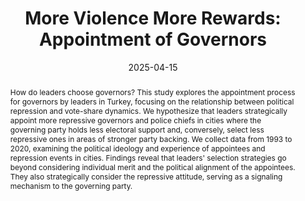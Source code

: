 ---
title: "More Violence More Rewards: Appointment of Governors"
date: 2025-04-15
authors: 
  - name: "Yusuf Evirgen"
    url: "/"
  - name: "Merve Kurt"
    url: "https://example.com/sjohnson"
publication_types: ["working-paper"]
status: "In Preparation for Submission"
abstract: "How do leaders choose governors? This study explores the appointment process for governors by leaders in Turkey, focusing on the relationship between political repression and vote-share dynamics. We hypothesize that leaders strategically appoint more repressive governors and police chiefs in cities where the governing party holds less electoral support and, conversely, select less repressive ones in areas of stronger party backing. We collect data from 1993 to 2020, examining the political ideology and experience of appointees and repression events in cities. Findings reveal that leaders' selection strategies go beyond considering individual merit and the political alignment of the appointees. They also strategically consider the repressive attitude, serving as a signaling mechanism to the governing party."
featured: false
tags: ["state-repressin", "governors", "unitary-state", "elections"]
links:
  - name: "Preprint (PDF)"
    url: "research/working-papers/machine-learning/preprint.pdf"
  - name: "Code Repository"
    url: "https://github.com/yourusername/policy-ml"
--- 